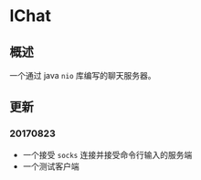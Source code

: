 # IChat

## 概述
一个通过 java `nio` 库编写的聊天服务器。

## 更新
### 20170823
* 一个接受 `socks` 连接并接受命令行输入的服务端
* 一个测试客户端